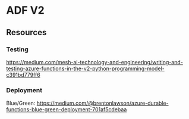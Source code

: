 # ADF V2

## Resources

### Testing

https://medium.com/mesh-ai-technology-and-engineering/writing-and-testing-azure-functions-in-the-v2-python-programming-model-c391bd779ff6

### Deployment

Blue/Green: https://medium.com/@brentonlawson/azure-durable-functions-blue-green-deployment-701af5cdebaa